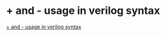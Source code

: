 # + and - usage in verilog syntax
[+ and - usage in verilog syntax](https://aiwithcloud.com/2022/09/19/_and___usage_in_verilog_syntax/)